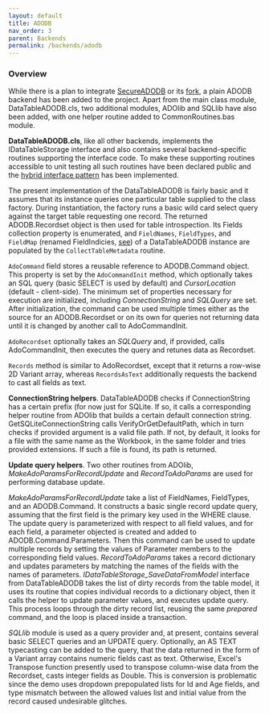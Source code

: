 ```yaml
---
layout: default
title: ADODB
nav_order: 3
parent: Backends
permalink: /backends/adodb
---
```


### Overview

While there is a plan to integrate [SecureADODB][SecureADODB] or its [fork][SecureADODB fork], a plain ADODB backend has been added to the project. Apart from the main class module, DataTableADODB.cls, two additional modules, ADOlib and SQLlib have also been added, with one helper routine added to CommonRoutines.bas module.

**DataTableADODB.cls**, like all other backends, implements the IDataTableStorage interface and also contains several backend-specific routines supporting the interface code. To make these supporting routines accessible to unit testing all such routines have been declared public and the [hybrid interface pattern][Hybrid Interface] has been implemented.

The present implementation of the DataTableADODB is fairly basic and it assumes that its instance queries one particular table supplied to the class factory. During instantiation, the factory runs a basic wild card select query against the target table requesting one record. The returned ADODB.Recordset object is then used for table introspection. Its Fields collection property is enumerated, and `FieldNames`, `FieldTypes`, and `FieldMap` (renamed FieldIndicies, [see][DataTableModel]) of a DataTableADODB instance are populated by the `CollectTableMetadata` routine.  

`AdoCommand` field stores a reusable reference to ADODB.Command object. This property is set by the `AdoCommandInit` method, which optionally takes an SQL query (basic SELECT is used by default) and *CursorLocation* (default - client-side). The minimum set of properties necessary for execution are initialized, including *ConnectionString* and *SQLQuery* are set. After initialization, the command can be used multiple times either as the source for an ADODB.Recordset or on its own for queries not returning data until it is changed by another call to AdoCommandInit.  

`AdoRecordset` optionally takes an *SQLQuery* and, if provided, calls AdoCommandInit, then executes the query and retunes data as Recordset.  

`Records` method is similar to AdoRecordset, except that it returns a row-wise 2D Variant array, whereas `RecordsAsText` additionally requests the backend to cast all fields as text.

**ConnectionString helpers**. DataTableADODB checks if ConnectionString has a certain prefix (for now just for SQLite. If so, it calls a corresponding helper routine from ADOlib that builds a certain default connection string. GetSQLiteConnectionString calls VerifyOrGetDefaultPath, which in turn checks if provided argument is a valid file path. If not, by default, it looks for a file with the same name as the Workbook, in the same folder and tries provided extensions. If such a file is found, its path is returned.

**Update query helpers**. Two other routines from ADOlib, *MakeAdoParamsForRecordUpdate* and *RecordToAdoParams* are used for performing database update. 

*MakeAdoParamsForRecordUpdate* take a list of FieldNames, FieldTypes, and an ADODB.Command. It constructs a basic single record update query, assuming that the first field is the primary key used in the WHERE clause. The update query is parameterized with respect to all field values, and for each field, a parameter objected is created and added to ADODB.Command.Parameters. Then this command can be used to update multiple records by setting the values of Parameter members to the corresponding field values. *RecordToAdoParams* takes a record dictionary and updates parameters by matching the names of the fields with the names of parameters. *IDataTableStorage_SaveDataFromModel* interface from DataTableADODB takes the list of dirty records from the table model, it uses its routine that copies individual records to a dictionary object, then it calls the helper to update parameter values, and executes update query. This process loops through the dirty record list, reusing the same *prepared* command, and the loop is placed inside a transaction.

*SQLlib* module is used as a query provider and, at present, contains several basic SELECT queries and an UPDATE query. Optionally, an AS TEXT typecasting can be added to the query, that the data returned in the form of a Variant array contains numeric fields cast as text. Otherwise, Excel's Transpose function presently used to transpose column-wise data from the Recordset, casts integer fields as Double. This is conversion is problematic since the demo uses dropdown prepopulated lists for Id and Age fields, and type mismatch between the allowed values list and initial value from the record caused undesirable glitches.


[SecureADODB]: https://github.com/rubberduck-vba/examples/tree/master/SecureADODB
[SecureADODB fork]: https://github.com/pchemguy/RDVBA-examples
[Hybrid Interface]:  https://github.com/pchemguy/ContactEditor/wiki/Class-Module-Design-Convention
[DataTableModel]: https://github.com/pchemguy/ContactEditor/wiki/Data-Model#datatablemodel